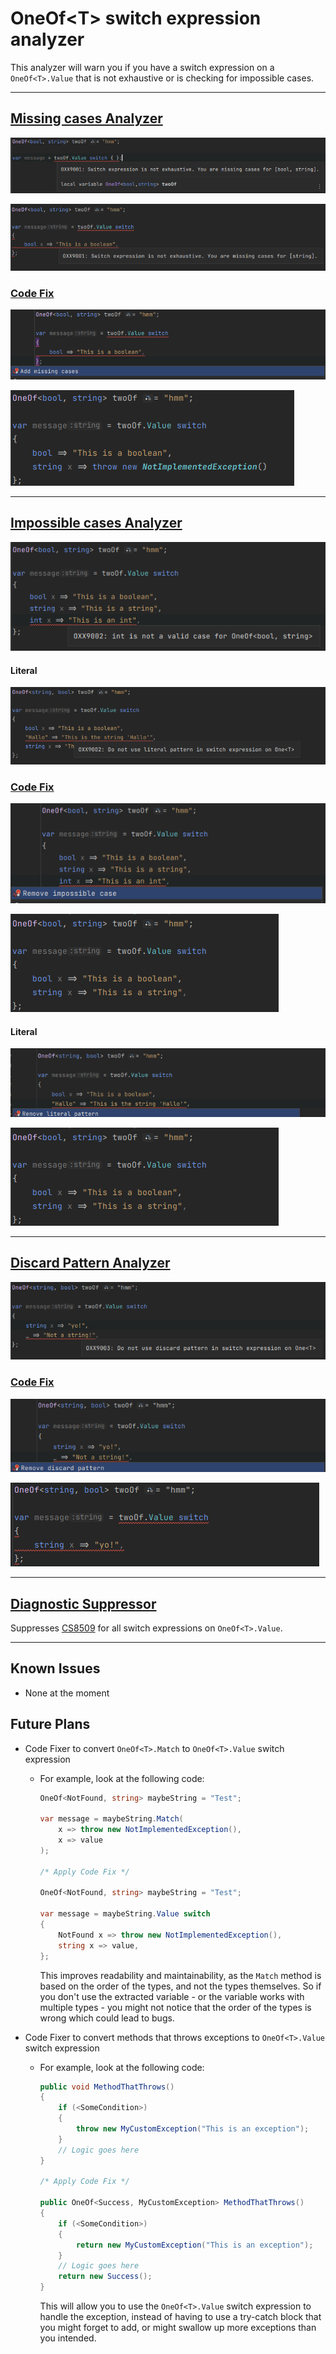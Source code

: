 # OneOf\<T> switch expression analyzer

This analyzer will warn you if you have a switch expression on a `OneOf<T>.Value` that is not exhaustive or is checking for impossible cases.

---

## [Missing cases Analyzer](OneOfSwitchExpressionMissingCasesAnalyzer.cs)
![Analyzer - Missing cases](assets/MissingCases_Analyzer.png)

![Analyzer - Missing cases - Partial](assets/MissingCases_2_Analyzer.png)

### [Code Fix](OneOfSwitchExpressionMissingCasesCodeFixProvider.cs)
![Code Fix - Missing cases - Fixer](assets/MissingCases_CodeFix_Fixer.png)

![Code Fix - Missing cases - Fixed](assets/MissingCases_CodeFix_Fixed.png)

---

## [Impossible cases Analyzer](OneOfSwitchExpressionImpossibleCasesAnalyzer.cs)
![Analyzer - Impossible cases](assets/ImpossibleCases_Analyzer.png)

#### Literal

![Analyzer - Impossible cases - Literal](assets/ImpossibleCases_Literal_Analyzer.png)

### [Code Fix](OneOfSwitchExpressionImpossibleCasesCodeFixProvider.cs)
![Code Fix - Impossible cases - Fixer](assets/ImpossibleCases_CodeFix_Fixer.png)

![Code Fix - Impossible cases - Fixed](assets/ImpossibleCases_CodeFix_Fixed.png)

#### Literal

![Code Fix - Impossible cases - Literal - Fixer](assets/ImpossibleCases_Literal_CodeFix_Fixer.png)

![Code Fix - Impossible cases - Literal - Fixed](assets/ImpossibleCases_CodeFix_Fixed.png)

---

## [Discard Pattern Analyzer](OneOfSwitchExpressionDiscardPatternAnalyzer.cs)
![Analyzer - Discard Pattern](assets/DiscardPattern_Analyzer.png)

### [Code Fix](OneOfSwitchExpressionDiscardPatternCodeFixProvider.cs)
![Code Fix - Discard Pattern - Fixer](assets/DiscardPattern_CodeFix_Fixer.png)

![Code Fix - Discard Pattern - Fixed](assets/DiscardPattern_CodeFix_Fixed.png)

---

## [Diagnostic Suppressor](OneOfSwitchExpressionDiagnosticSuppressor.cs)

Suppresses [CS8509](https://learn.microsoft.com/en-us/dotnet/csharp/language-reference/compiler-messages/pattern-matching-warnings) for all switch expressions on `OneOf<T>.Value`.

---

## Known Issues

- None at the moment

## Future Plans

- Code Fixer to convert `OneOf<T>.Match` to `OneOf<T>.Value` switch expression
  - For example, look at the following code:
    ```csharp
    OneOf<NotFound, string> maybeString = "Test";
    
    var message = maybeString.Match(
        x => throw new NotImplementedException(),
        x => value
    );
    
    /* Apply Code Fix */
    
    OneOf<NotFound, string> maybeString = "Test";
    
    var message = maybeString.Value switch
    {
        NotFound x => throw new NotImplementedException(),
        string x => value,
    };
    ```
    This improves readability and maintainability, as the `Match` method is based on the order of the types, and not the types themselves.
    So if you don't use the extracted variable - or the variable works with multiple types - you might not notice that the order of the types is wrong which could lead to bugs.


- Code Fixer to convert methods that throws exceptions to `OneOf<T>.Value` switch expression
  - For example, look at the following code:
    ```csharp
    public void MethodThatThrows()
    {
        if (<SomeCondition>)
        {
            throw new MyCustomException("This is an exception");
        }
        // Logic goes here
    }
    
    /* Apply Code Fix */
    
    public OneOf<Success, MyCustomException> MethodThatThrows()
    {
        if (<SomeCondition>)
        {
            return new MyCustomException("This is an exception");
        }
        // Logic goes here
        return new Success();
    }
    ```
    This will allow you to use the `OneOf<T>.Value` switch expression to handle the exception, instead of having to use a try-catch block that you might forget to add, or might swallow up more exceptions than you intended.